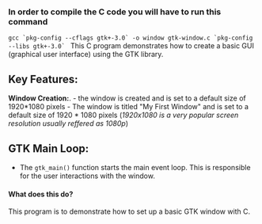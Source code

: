 ### In order to compile the C code you will have to run this command 
`` gcc `pkg-config --cflags gtk+-3.0` -o window gtk-window.c `pkg-config --libs gtk+-3.0`  `` 
This C program demonstrates how to create a basic GUI (graphical user interface) using the GTK library.


## **Key Features:**
  
  **Window Creation:**.
    - the window is created and is set to a default size of 1920*1080 pixels
    - The window is titled "My First Window" and is set to a default size of 1920 * 1080 pixels
      (*1920x1080 is a very popular screen resolution usually reffered as 1080p*)
      
## **GTK Main Loop:**
   - The `gtk_main()` function starts the main event loop.  This is responsible for the user interactions with the window.  

#### **What does this do?**
This program is to demonstrate how to set up a basic GTK window with C.
